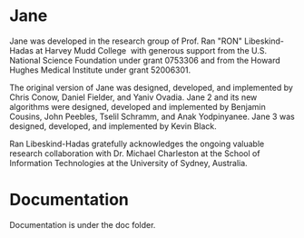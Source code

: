 # Jane
Jane was developed in the research group of Prof. Ran "RON" Libeskind-Hadas at
Harvey Mudd College  with generous support from the U.S. National Science
Foundation under grant 0753306 and from the Howard Hughes Medical Institute
under grant 52006301.

The original version of Jane was designed, developed, and implemented by Chris
Conow, Daniel Fielder, and Yaniv Ovadia. Jane 2 and its new algorithms were
designed, developed and implemented by Benjamin Cousins, John Peebles, Tselil
Schramm, and Anak Yodpinyanee. Jane 3 was designed, developed, and implemented
by Kevin Black.

Ran Libeskind-Hadas gratefully acknowledges the ongoing valuable research
collaboration with Dr. Michael Charleston at the School of Information
Technologies at the University of Sydney, Australia.

# Documentation
Documentation is under the doc folder. 
